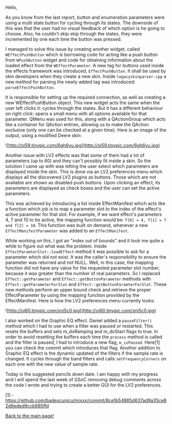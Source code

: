 Hello,

As you know from the last report, button and enumeration parameters were
using a multi state button for cycling through its states. The downside
of this was that the user had no visual feedback of which option is he
going to choose. Also, he couldn't skip skip through the states, they
were incremented by one each time the button was pressed.

I managed to solve this issue by creating another widget, called
`WEffectPushButton` which is borrowing code for acting like a push
button from `WPushButton` widget and code for obtaining information
about the loaded effect from the `WEffectParameter`. A new tag for
buttons used inside the effects framework was introduced,
`EffectPushButton`. It shall be used by skin developers when they create
a new skin. Inside `legacyskinparser.cpp` a new method for parsing the
newly added tag was introduced: `parseEffectPushButton`.

It is responsible for setting up the required connection, as well as
creating a new WEffectPushButton object. This new widget acts the same
when the user left clicks it: cycles through the states. But it has a
different behaviour on right click: opens a small menu with all options
available for that parameter. QMenu was used for this, along with a
QActionGroup which acts like a container for QAction entries, allowing
us to make the QAction exclusive (only one can be checked at a given
time). Here is an image of the output, using a modified Deere skin:

![http://oi59.tinypic.com/6gh6yu.jpg](http://oi59.tinypic.com/6gh6yu.jpg)

Another issue with LV2 effects was that some of them had a lot of
parameters (up to 60) and they can't possibly fit inside a skin. So the
solution I came up with was letting the user select which parameters are
displayed inside the skin. This is done via an LV2 preferences menu
which displays all the discovered LV2 plugins as buttons. Those which
are not available are shown as disabled push buttons. Upon clicking an
effect, its parameters are displayed as check boxes and the user can set
the active parameters.

This was achieved by introducing a list inside EffectManifest which acts
like a function which job is to map a parameter slot to the index of the
effect's active parameter for that slot. For example, if we want
effect's parameters 4, 7 and 10 to be active, the mapping function would
be: `f[0] = 4, f[1] = 7 and f[2] = 10`. This function was built on
demand, whenever a new `EffectManifestParameter` was added to an
`EffectManifest`.

While working on this, I got an "index out of bounds" and it took me
quite a while to figure out what was the problem. Inside
`EffectParamterSlot::loadEffect` method it was possible to ask for a
parameter which did not exist. It was the caller's responsibility to
ensure the parameter was returned and not NULL. Well, in this case, the
mapping function did not have any value for the requested parameter slot
number, because it was greater than the number of real parameters. So I
replaced `Effect::getParameter` and `Effect::getButtonParameter` methods
with `Effect::getParameterForSlot` and
`Effect::getButtonParamterForSlot`. These new methods perform an upper
bound check and retrieve the proper EffectParameter by using the mapping
function provided by the EffectManifest. Here is how the LV2 preferences
menu currently looks:

![http://oi60.tinypic.com/xni5c0.jpg](http://oi60.tinypic.com/xni5c0.jpg)

I also worked on the Graphic EQ effect. Daniel added a `pauseFilter()`
method which I had to use when a filter was paused or restarted. This
resets the buffers and sets m\_doRamping and m\_doStart flags to true.
In order to avoid resetting the buffers each time the `process` method
is called and the filter is paused, I had to introduce a new flag,
`m_isPaused`. Here\[1\] you can check the commit which introduces that
flag. Another addition to Graphic EQ effect is the dynamic updated of
the filters if the sample rate is changed. It cycles through the band
filters and calls `setFrequencyCorners` on each one with the new value
of sample rate.

Today is the suggested pencils down date. I am happy with my progress
and I will spend the last week of GSoC removing debug comments across
the code I wrote and trying to create a better GUI for the LV2
preferences.

\[1\] -
<https://github.com/badescunicu/mixxx/commit/8ce1b54885d637ad9a35ce82d9eded9ccb885ffd>  
  
[Back to the main page\!](extending_the_effects_engine)
